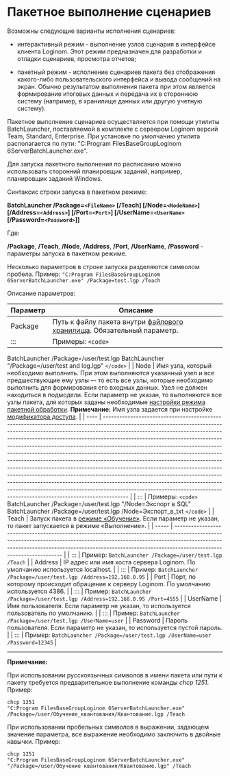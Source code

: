 # Пакетное выполнение сценариев

Возможны следующие варианты исполнения сценариев:

* интерактивный режим - выполнение узлов сценария в интерфейсе клиента Loginom. Этот режим предназначен для разработки и отладки сценариев, просмотра отчетов;

* пакетный режим - исполнение сценариев пакета без отображения какого-либо пользовательского интерфейса и вывода сообщений на экран. Обычно результатом выполнения пакета при этом является формирование итоговых данных и передача их в стороннюю систему (например, в хранилище данных или другую учетную систему).  

Пакетное выполнение сценариев осуществляется при помощи утилиты BatchLauncher, поставляемой в комплекте с сервером Loginom версий Team, Standard, Enterprise. При установке по умолчанию утилита располагается по пути: "C:Program FilesBaseGroupLoginom 6ServerBatchLauncher.exe". 

Для запуска пакетного выполнения по расписанию можно использовать сторонний планировщик заданий, например, планировщик заданий Windows.

Синтаксис строки запуска в пакетном режиме:

**BatchLauncher /Package=`<FileName>` [/Teach] [/Node=`<NodeName>`] [/Address=`<Address>`] [/Port=`<Port>`] [/UserName=`<UserName>` [/Password=`<Password>`]]**

Где: 

**/Package**, **/Teach**, **/Node**, **/Address**, **/Port**, **/UserName**, **/Password** - параметры запуска в пакетном режиме.

Несколько параметров в строке запуска разделяются символом пробела. Пример:
` "C:Program FilesBaseGroupLoginom 6ServerBatchLauncher.exe" /Package=test.lgp /Teach `

Описание параметров:

 | Параметр | Описание                                                                                                                                                       | 
 | ---------------- | ----------------                                                                                                                                                       | 
 | Package          | Путь к файлу пакета внутри [файлового хранилища](../app/glossary/location_user_files.md). Обязательный параметр. | 
 | :::              | Примеры: `<code>`                                                                                                                                                
BatchLauncher /Package=/user/test.lgp
BatchLauncher "/Package=/user/test and log.lgp"
`</code>`                                                                                                                                                                                                                                                                                                                                                                |
 | Node | Имя узла, который необходимо выполнить. При этом выполняются указанный узел и все предшествующие ему узлы –- то есть все узлы, которые необходимо выполнить для формирования его входных данных. Узел не должен находиться в подмодели. Если параметр не указан, то выполняются все узлы пакета, для которых заданы необходимые [настройки режима пакетной обработки](../app/glossary/setting_batch_processing_mode.md). **Примечание:** Имя узла задается при настройке [модификатора доступа](../app/glossary/access_modifier.md). | 
 | ---- | --------------------------------------------------------------------------------------------------------------------------------------------------------------------------------------------------------------------------------------------------------------------------------------------------------------------------------------------------------------------------------------------------------------------------------------------------------------------------------------------------------------------------------------------------------------------------------------------------------------------------------------------------------------------------------------------------------------------------------------------------------------------------------------------------------------------------------------------------------------------------------------------------- | 
 | :::  | Примеры: `<code>`                                                                                                                                                                                                                                                                                                                                                                                                                                                                                                                                                                                                                                                                                                                                                                                                                                                                             
BatchLauncher /Package=/user/test.lgp "/Node=Экспорт в SQL"
BatchLauncher /Package=/user/test.lgp /Node=Экспорт_в_txt
`</code>`                                                                                                                                                                                                                                             |
 | Teach    | Запуск пакета в [режиме «Обучение»](app/glossary/training_processors#автоматическое_обучение). Если параметр не указан, то пакет запускается в режиме «Выполнение». | 
 | -----    | ------------------------------------------------------------------------------------------------------------------------------------------------------------------------------------------------------------------------------------------------------------------------------- | 
 | :::      | Пример: ` BatchLauncher /Package=/user/test.lgp /Teach `                                                                                                                                                                                                                  | 
 | Address  | IP адрес или имя хоста сервера Loginom. По умолчанию используется localhost.                                                                                                                                                     | 
 | :::      | Пример: ` BatchLauncher /Package=/user/test.lgp /Address=192.168.0.95 `                                                                                                                                                                                                   | 
 | Port     | Порт, по которому происходит обращение к серверу Loginom. По умолчанию используется 4386.                                                                                                                      | 
 | :::      | Пример: ` BatchLauncher /Package=/user/test.lgp /Address=192.168.0.95 /Port=4555 `                                                                                                                                                                                        | 
 | UserName | Имя пользователя. Если параметр не указан, то используется пользователь по умолчанию.                                                                                                                  | 
 | :::      | Пример: ` BatchLauncher /Package=/user/test.lgp /UserName=user `                                                                                                                                                                                                          | 
 | Password | Пароль пользователя. Если параметр не указан, то используется пустой пароль.                                                                                                                                   | 
 | :::      | Пример: ` BatchLauncher /Package=/user/test.lgp /UserName=user /Password=12345 `                                                                                                                                                                                          | 

------------------

**Примечание:** 

При использовании русскоязычных символов в имени пакета или пути к пакету требуется предварительное выполнение команды *chcp 1251*. Пример: 

	chcp 1251
	"C:Program FilesBaseGroupLoginom 6ServerBatchLauncher.exe" /Package=/user/Обучение_квантования/Квантование.lgp /Teach

При использовании пробельных символов в выражении, задающем значение параметра, все выражение необходимо заключить в двойные кавычки. Пример: 

	chcp 1251
	"C:Program FilesBaseGroupLoginom 6ServerBatchLauncher.exe" "/Package=/user/Обучение квантования/Квантование.lgp" /Teach



